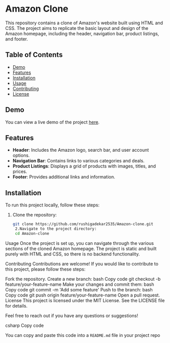 # Amazon Clone

This repository contains a clone of Amazon's website built using HTML and CSS. The project aims to replicate the basic layout and design of the Amazon homepage, including the header, navigation bar, product listings, and footer.

## Table of Contents
- [Demo](#demo)
- [Features](#features)
- [Installation](#installation)
- [Usage](#usage)
- [Contributing](#contributing)
- [License](#license)

## Demo

You can view a live demo of the project [here](https://rushigadekar2535.github.io/Amazon-clone/).

## Features

- **Header**: Includes the Amazon logo, search bar, and user account options.
- **Navigation Bar**: Contains links to various categories and deals.
- **Product Listings**: Displays a grid of products with images, titles, and prices.
- **Footer**: Provides additional links and information.

## Installation

To run this project locally, follow these steps:

1. Clone the repository:
   ```bash
   git clone https://github.com/rushigadekar2535/Amazon-clone.git
    2.Navigate to the project directory:
    cd Amazon-clone

Usage
Once the project is set up, you can navigate through the various sections of the cloned Amazon homepage. The project is static and built purely with HTML and CSS, so there is no backend functionality.

  Contributing
Contributions are welcome! If you would like to contribute to this project, please follow these steps:

Fork the repository.
Create a new branch:
bash
Copy code
git checkout -b feature/your-feature-name
Make your changes and commit them:
bash
Copy code
git commit -m 'Add some feature'
Push to the branch:
bash
Copy code
git push origin feature/your-feature-name
Open a pull request.
License
This project is licensed under the MIT License. See the LICENSE file for details.

Feel free to reach out if you have any questions or suggestions!

csharp
Copy code

You can copy and paste this code into a `README.md` file in your project repo
